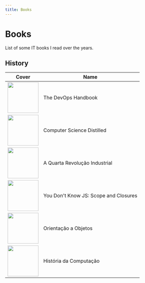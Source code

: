 ```yaml
---
title: Books
---
```


# Books

List of some IT books I read over the years.

## History

| Cover                                                                                                                                    | Name                                  |
| ---------------------------------------------------------------------------------------------------------------------------------------- | ------------------------------------- |
| <img src="https://images-na.ssl-images-amazon.com/images/S/compressed.photo.goodreads.com/books/1473461230i/26083308.jpg" height="100"/> | The DevOps Handbook                   |
| <img src="https://images-na.ssl-images-amazon.com/images/S/compressed.photo.goodreads.com/books/1486586550i/34189798.jpg" height="100"/> | Computer Science Distilled            |
| <img src="https://images-na.ssl-images-amazon.com/images/S/compressed.photo.goodreads.com/books/1527551568i/40230549.jpg" height="100"/> | A Quarta Revolução Industrial         |
| <img src="https://images-na.ssl-images-amazon.com/images/S/compressed.photo.goodreads.com/books/1473687098i/31948247.jpg" height="100"/> | You Don't Know JS: Scope and Closures |
| <img src="https://images-na.ssl-images-amazon.com/images/S/compressed.photo.goodreads.com/books/1403170838i/20901022.jpg" height="100"/> | Orientação a Objetos                  |
| <img src="https://images-na.ssl-images-amazon.com/images/S/compressed.photo.goodreads.com/books/1488444837i/34444406.jpg" height="100"/> | História da Computação                |
